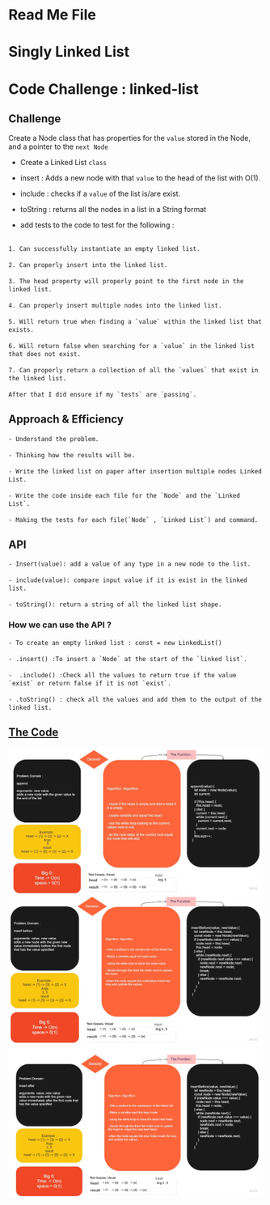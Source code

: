# Read Me File

<!-- <https://www.youtube.com/watch?v=ZBdE8DElQQU> -->
<!-- <https://www.youtube.com/watch?v=gJjPWA8wpQg> -->

# Singly Linked List

<!-- Short summary or background information -->

# Code Challenge : linked-list

## Challenge
<!-- Description of the challenge -->
Create a Node class that has properties for the `value` stored in the Node, and a pointer to the `next Node`

- Create a Linked List `class`

- insert : Adds a new node with that `value` to the head of the list with O(1).

- include : checks if a `value` of the list is/are exist.

- toString : returns all the nodes in a list in a String format

- add tests to the code to test for the following :

##

    1. Can successfully instantiate an empty linked list.

    2. Can properly insert into the linked list.

    3. The head property will properly point to the first node in the linked list.

    4. Can properly insert multiple nodes into the linked list.

    5. Will return true when finding a `value` within the linked list that exists.

    6. Will return false when searching for a `value` in the linked list that does not exist.

    7. Can properly return a collection of all the `values` that exist in the linked list.

    After that I did ensure if my `tests` are `passing`.

## Approach & Efficiency
<!-- What approach did you take? Why? What is the Big O space/time for this approach? -->

    - Understand the problem.

    - Thinking how the results will be.

    - Write the linked list on paper after insertion multiple nodes Linked List.

    - Write the code inside each file for the `Node` and the `Linked List`.

    - Making the tests for each file(`Node` , `Linked List`) and command.

## API
<!-- Description of each method publicly available to your Linked List -->

    - Insert(value): add a value of any type in a new node to the list.

    - include(value): compare input value if it is exist in the linked list.

    - toString(): return a string of all the linked list shape.

### How we can use the API ?

    - To create an empty linked list : const = new LinkedList()

    - .insert() :To insert a `Node` at the start of the `linked list`.

    -  .include() :Check all the values to return true if the value `exist` or return false if it is not `exist`.

    - .toString() : check all the values and add them to the output of the linked list.

## [The Code](../linked-list/)

![Append](./assets/append.jpg)
![insertBefore](./assets/insertBefore.jpg)
![insertAfter](./assets/insertAfter.jpg)
